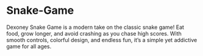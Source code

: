 # Snake-Game
Dexoney Snake Game is a modern take on the classic snake game! Eat food, grow longer, and avoid crashing as you chase high scores. With smooth controls, colorful design, and endless fun, it’s a simple yet addictive game for all ages.
